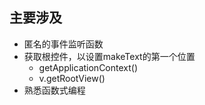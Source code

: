 ## 主要涉及

- 匿名的事件监听函数
- 获取根控件，以设置makeText的第一个位置
  -  getApplicationContext()
  -  v.getRootView()
- 熟悉函数式编程

